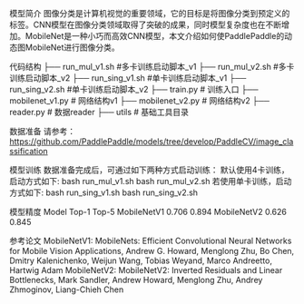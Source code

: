 模型简介
图像分类是计算机视觉的重要领域，它的目标是将图像分类到预定义的标签。CNN模型在图像分类领域取得了突破的成果，同时模型复杂度也在不断增加。MobileNet是一种小巧而高效CNN模型，本文介绍如何使PaddlePaddle的动态图MobileNet进行图像分类。

代码结构
├── run_mul_v1.sh      #多卡训练启动脚本_v1
├── run_mul_v2.sh      #多卡训练启动脚本_v2
├── run_sing_v1.sh     #单卡训练启动脚本_v1
├── run_sing_v2.sh     #单卡训练启动脚本_v2
├── train.py           # 训练入口
├── mobilenet_v1.py    # 网络结构v1
├── mobilenet_v2.py    # 网络结构v2
├── reader.py          # 数据reader
├── utils              # 基础工具目录

数据准备
请参考：https://github.com/PaddlePaddle/models/tree/develop/PaddleCV/image_classification

模型训练
数据准备完成后，可通过如下两种方式启动训练：
默认使用4卡训练，启动方式如下:
bash run_mul_v1.sh
bash run_mul_v2.sh
若使用单卡训练，启动方式如下:
bash run_sing_v1.sh
bash run_sing_v2.sh

模型精度
Model    Top-1    Top-5
MobileNetV1    0.706     0.894
MobileNetV2    0.626    0.845

参考论文
MobileNetV1: MobileNets: Efficient Convolutional Neural Networks for Mobile Vision Applications, Andrew G. Howard, Menglong Zhu, Bo Chen, Dmitry Kalenichenko, Weijun Wang, Tobias Weyand, Marco Andreetto, Hartwig Adam
MobileNetV2: MobileNetV2: Inverted Residuals and Linear Bottlenecks, Mark Sandler, Andrew Howard, Menglong Zhu, Andrey Zhmoginov, Liang-Chieh Chen
